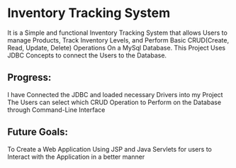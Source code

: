 # Inventory Tracking System
It is a Simple and functional Inventory Tracking System that allows Users to manage Products, Track Inventory Levels, and Perform Basic CRUD(Create, Read, Update, Delete) Operations On a MySql Database.
This Project Uses JDBC Concepts to connect the Users to the Database.
## Progress:
I have Connected the JDBC and loaded necessary Drivers into my Project
The Users can select which CRUD Operation to Perform on the Database through Command-Line Interface
## Future Goals:
To Create a Web Application Using JSP and Java Servlets for users to Interact with the Application in a better manner
